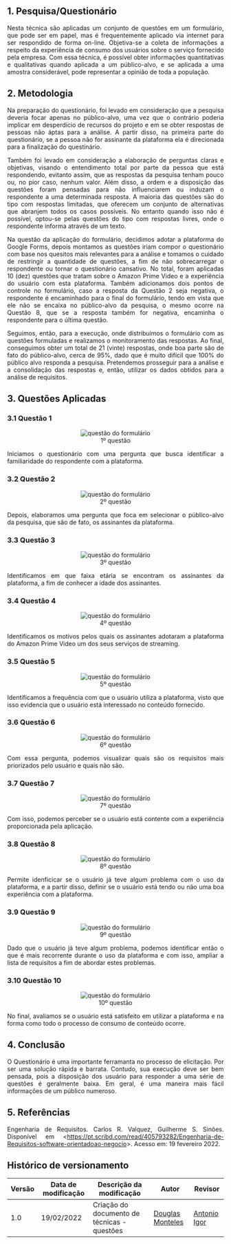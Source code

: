 ## 1. Pesquisa/Questionário

<p align="justify">Nesta técnica são aplicadas um conjunto de questões em um formulário, que pode ser em papel, mas é frequentemente aplicado via internet para ser respondido de forma on-line. Objetiva-se a coleta de informações a respeito da experiência de consumo dos usuários sobre o serviço fornecido pela empresa. Com essa técnica, é possível obter informações quantitativas e qualitativas quando aplicada a um público-alvo, e se aplicada a uma amostra considerável, pode representar a opinião de toda a população.</p>

## 2. Metodologia

<p align="justify">
Na preparação do questionário, foi levado em consideração que a pesquisa deveria focar apenas no público-alvo, uma vez que o contrário poderia implicar em desperdício de recursos do projeto e em se obter respostas de pessoas não áptas para a análise. A partir disso, na primeira parte do questionário, se a pessoa não for assinante da plataforma ela é direcionada para a finalização do questinário.
</p>

<p align="justify">
Também foi levado em consideração a elaboração de perguntas claras e objetivas, visando o entendimento total por parte da pessoa que está respondendo, evitanto assim, que as respostas da pesquisa tenham pouco ou, no pior caso, nenhum valor. Além disso, a ordem e a disposição das questões foram pensadas para não influenciarem ou induzam o respondente a uma determinada resposta. A maioria das questões são do tipo com respostas limitadas, que oferecem um conjunto de alternativas que abranjem todos os casos possíveis. No entanto quando isso não é possível, optou-se pelas questões do tipo com respostas livres, onde o respondente informa através de um texto.
</p>

<p align="justify">
Na questão da aplicação do formulário, decidimos adotar a plataforma do Google Forms, depois montamos as questões iriam compor o questionário com base nos quesitos mais relevantes para a análise e tomamos o cuidado de restringir a quantidade de questões, a fim de não sobrecarregar o respondente ou tornar o questionário cansativo. No total, foram aplicadas 10 (dez) questões que tratam sobre o Amazon Prime Video e a experiência do usuário com esta plataforma. Também adicionamos dois pontos de controle no formulário, caso a resposta da  Questão 2 seja negativa, o respondente é encaminhado para o final do formulário, tendo em vista que ele não se encaixa no público-alvo da pesquisa, o mesmo ocorre na Questão 8, que se a resposta também for negativa, encaminha o respondente para o última questão.
</p>

<p align="justify">
Seguimos, então, para a execução, onde distribuimos o formulário com as questões formuladas e realizamos o monitoramento das respostas. Ao final, conseguimos obter um total de 21 (vinte) respostas, onde boa parte são de fato do público-alvo, cerca de 95%, dado que é muito difícil que 100% do público alvo responda a pesquisa. Pretendemos prosseguir para a análise e a consolidação das respostas e, então, utilizar os dados obtidos para a análise de requisitos.
</p>

## 3. Questões Aplicadas

### 3.1 Questão 1

<center>
  <figure>
      <img src="../../../assets/img/questionario/q1.png" alt="questão do formulário">
      <figcaption>1º questão</figcaption>
  </figure>
</center>


<p align="justify">
Iniciamos o questionário com uma pergunta que busca identificar a familiaridade do respondente com a plataforma.
</p>

### 3.2 Questão 2

<center>
  <figure>
      <img src="../../../assets/img/questionario/q2.png" alt="questão do formulário">
      <figcaption>2º questão</figcaption>
  </figure>
</center>

<p align="justify">
Depois, elaboramos uma pergunta que foca em selecionar o público-alvo da pesquisa, que são de fato, os assinantes da plataforma.
</p>

### 3.3 Questão 3

<center>
  <figure>
      <img src="../../../assets/img/questionario/q3.png" alt="questão do formulário">
      <figcaption>3º questão</figcaption>
  </figure>
</center>

<p align="justify">
Identificamos em que faixa etária se encontram os assinantes da plataforma, a fim de conhecer a idade dos assinantes.
</p>

### 3.4 Questão 4

<center>
  <figure>
      <img src="../../../assets/img/questionario/q4.png" alt="questão do formulário">
      <figcaption>4º questão</figcaption>
  </figure>
</center>

<p align="justify">
  Identificamos os motivos pelos quais os assinantes adotaram a plataforma do Amazon Prime Video um dos seus serviços de streaming.
</p>

### 3.5 Questão 5

<center>
  <figure>
      <img src="../../../assets/img/questionario/q5.png" alt="questão do formulário">
      <figcaption>5º questão</figcaption>
  </figure>
</center>

<p align="justify">
  Identificamos a frequência com que o usuário utiliza a plataforma, visto que isso evidencia que o usuário está interessado no conteúdo fornecido.
</p>

### 3.6 Questão 6

<center>
  <figure>
      <img src="../../../assets/img/questionario/q6.png" alt="questão do formulário">
      <figcaption>6º questão</figcaption>
  </figure>
</center>

<p align="justify">
  Com essa pergunta, podemos visualizar quais são os requisitos mais priorizados pelo usuário e quais não são. 
</p>

### 3.7 Questão 7

<center>
  <figure>
      <img src="../../../assets/img/questionario/q7.png" alt="questão do formulário">
      <figcaption>7º questão</figcaption>
  </figure>
</center>

<p align="justify">
  Com isso, podemos perceber se o usuário está contente com a experiência proporcionada pela aplicação.
</p>

### 3.8 Questão 8

<center>
  <figure>
      <img src="../../../assets/img/questionario/q8.png" alt="questão do formulário">
      <figcaption>8º questão</figcaption>
  </figure>
</center>

<p align="justify">
  Permite idenficicar se o usuário já teve algum problema com o uso da plataforma, e a partir disso, definir se o usuário está tendo ou não uma boa experiência com a plataforma.
</p>

### 3.9 Questão 9

<center>
  <figure>
      <img src="../../../assets/img/questionario/q9.png" alt="questão do formulário">
      <figcaption>9º questão</figcaption>
  </figure>
</center>

<p align="justify">
  Dado que o usuário já teve algum problema, podemos identificar então o que é mais recorrente durante o uso da plataforma e com isso, ampliar a lista de requisitos a fim de abordar estes problemas.
</p>

### 3.10 Questão 10

<center>
  <figure>
      <img src="../../../assets/img/questionario/q10.png" alt="questão do formulário">
      <figcaption>10º questão</figcaption>
  </figure>
</center>

<p align="justify">
  No final, avaliamos se o usuário está satisfeito em utilizar a plataforma e na forma como todo o processo de consumo de conteúdo ocorre.
</p>

## 4. Conclusão
<p align="justify">
  O Questionário é uma importante ferramanta no processo de elicitação. Por ser uma solução rápida e barrata. Contudo, sua execução deve ser bem pensada, pois a disposição dos usuário para responder a uma série de questões é geralmente baixa. Em geral, é uma maneira mais fácil informações de um público numeroso.
</p>

## 5. Referências
<p align="justify">Engenharia de Requisitos. Carlos R. Valquez, Guilherme S. Sinões. Disponível em <<a href="https://pt.scribd.com/read/405793282/Engenharia-de-Requisitos-software-orientadoao-negocio">https://pt.scribd.com/read/405793282/Engenharia-de-Requisitos-software-orientadoao-negocio</a>>. Acesso em: 19 fevereiro 2022.</p>

## Histórico de versionamento

|Versão|Data de modificação|Descrição da modificação|Autor|Revisor|
|-|-|-|-|-|
|1.0|19/02/2022|Criação do documento de técnicas - questões| [Douglas Monteles](https://github.com/douglasmonteles) | [Antonio Igor](https://github.com/antonioigorcarvalho) |

